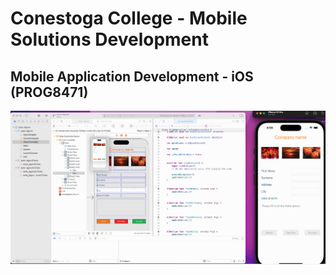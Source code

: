 # Conestoga College - Mobile Solutions Development
## Mobile Application Development - iOS (PROG8471)

![System demo](screenshot.png)
